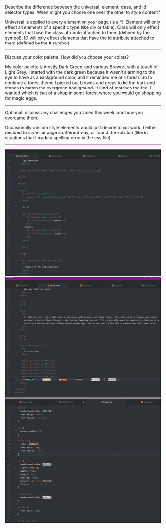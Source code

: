 Describe the difference between the universal, element, class, and id selector types. When might you choose one over the other to style content?

Universal is applied to every element on your page (is a *). Element will only effect all elements of a specific type (like div or table). Class will only effect elements that have the class attribute attached to them (defined by the . symbol). ID will only effect elements that have the id attribute attached to them (defined by the # symbol).

--------------------

Discuss your color palette. How did you choose your colors?

My color palette is mostly Dark Green, and various Browns, with a touch of Light Grey. I started with the dark green because it wasn't alarming to the eye to have as a background color, and it reminded me of a forest. So to continue a forest theme I picked out browns and greys to be the bark and stones to match the evergreen background.
It kind of matches the feel I wanted which is that of a shop in some forest where you would go shopping for magic eggs.

--------------------

Optional: discuss any challenges you faced this week, and how you overcame them.

Occasionally random style elements would just decide to not work. I either decided to style the page a different way, or found the solution (like in situations that I made a spelling error in the css file).

--------------------

![Screenshot](./images/indexscreen.PNG)
![Screenshot](./images/aboutscreen.PNG)
![Screenshot](./images/stylescreen.PNG)
